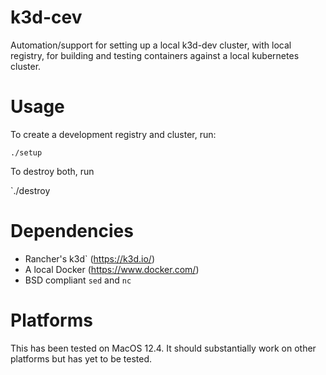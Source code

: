 k3d-cev
=======

Automation/support for setting up a local k3d-dev cluster, with local registry, for building and
testing containers against a local kubernetes cluster.


Usage
=====

To create a development registry and cluster, run:

`./setup`

To destroy both, run

`./destroy

Dependencies
============

* Rancher's k3d` (https://k3d.io/)
* A local Docker (https://www.docker.com/)
* BSD compliant `sed` and `nc`

Platforms
=========

This has been tested on MacOS 12.4. It should substantially work on other platforms but has yet to
be tested.